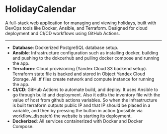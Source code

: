 # HolidayCalendar

A full-stack web application for managing and viewing holidays, built with DevOps tools like Docker, Ansible, and Terraform. Designed for cloud deployment and CI/CD workflows using GitHub Actions.

---
- **Database**: Dockerized PostgreSQL database setup.
- **Ansible**: Infrastructure configuration such as installing docker, building and pushing to the dokcerhub and pulling docker compose and running the app.
- **Terraform**: Cloud provisioning (Yandex Cloud S3 backend setup). Terraform state file is backed and stored in Object Yandex Cloud Storage. All .tf files create network and compute instance for running the app.
- **CI/CD**: GitHub Actions to automate build, and deploy. It uses Ansible to go through build and deployment. Also it edits the inventory file with the value of host from github actions variables. So when the infrastructure is built terraform outputs public IP and that IP should be placed in a variable, and then by pressing the button in action (possible via workflow_dispatch) the website is starting its deployment.
- **Dockerized**: All services containerized with Docker and Docker Compose.
